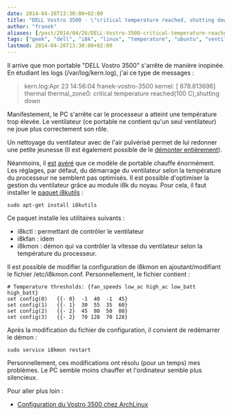```yaml
---
date: 2014-04-26T13:30:00+02:00
title: "DELL Vostro 3500 - \"critical temperature reached, shutting down\" - Ubuntu"
author: "franek"
aliases: [/post/2014/04/26/DELL-Vostro-3500-critical-temperature-reached%2C-shutting-down-Ubuntu]
tags: ["geek", "dell", "i8k", "linux", "temperature", "ubuntu", "ventilateur", "Vostro 3500"]
lastmod: 2014-04-26T13:30:00+02:00
---
```

Il arrive que mon portable "DELL Vostro 3500" s'arrête de manière inopinée. En étudiant les logs (/var/log/kern.log), j'ai ce type de messages :

> kern.log:Apr 23 14:56:04 franek-vostro-3500 kernel: \[ 678.813696\] thermal thermal\_zone0: critical temperature reached(100 C),shutting down

Manifestement, le PC s'arrête car le processeur a atteint une température trop élevée. Le ventilateur (ce portable ne contient qu'un seul ventilateur) ne joue plus correctement son rôle.

Un nettoyage du ventilateur avec de l'air pulvérisé permet de lui redonner une petite jeunesse (Il est également possible de le [démonter entièrement](http://how-i-fixed-it.blogspot.fr/2013/05/laptop-dell-vostro-3500-turns-itself.html)).

Néanmoins, il [est](http://en.community.dell.com/support-forums/laptop/f/3518/t/19385413.aspx) [avéré](http://forum.notebookreview.com/dell-latitude-vostro-precision/512075-vostro-3300-3400-3500-overheating.html) que ce modèle de portable chauffe énormément. Les réglages, par défaut, du démarrage du ventilateur selon la température du processeur ne semblent pas optimisés. Il est possible d'optimiser la gestion du ventilateur grâce au module i8k du noyau. Pour cela, il faut installer le [paquet i8kutils](http://doc.ubuntu-fr.org/i8kutils) :

```
sudo apt-get install i8kutils

```

Ce paquet installe les utilitaires suivants :

- i8kctl : permettant de contrôler le ventilateur
- i8kfan : idem
- i8kmon : démon qui va contrôler la vitesse du ventilateur selon la température du processeur.

Il est possible de modifier la configuration de i8kmon en ajoutant/modifiant le fichier /etc/i8kmon.conf. Personnellement, le fichier contient :

```
# Temperature thresholds: {fan_speeds low_ac high_ac low_batt high_batt}
set config(0)   {{- 0}  -1  40  -1  45}
set config(1)   {{- 1}  30  55  35  60}
set config(2)   {{- 2}  45  80  50  80}
set config(3)   {{- 2}  70 128  70 128}

```

Après la modification du fichier de configuration, il convient de redémarrer le démon :

```
sudo service i8kmon restart

```

Personnellement, ces modifications ont résolu (pour un temps) mes problèmes. Le PC semble moins chauffer et l'ordinateur semble plus silencieux.

Pour aller plus loin :

- [Configuration du Vostro 3500 chez ArchLinux](https://wiki.archlinux.org/index.php/Dell_Vostro_3500)
